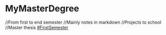 # MyMasterDegree
//From first to end semester
//Mainly notes in markdown
//Projects to school
//Master thesis
[#FirstSemester](https://github.com/Bezobsahu/MyMasterDegree/blob/main/FirstSemester)

